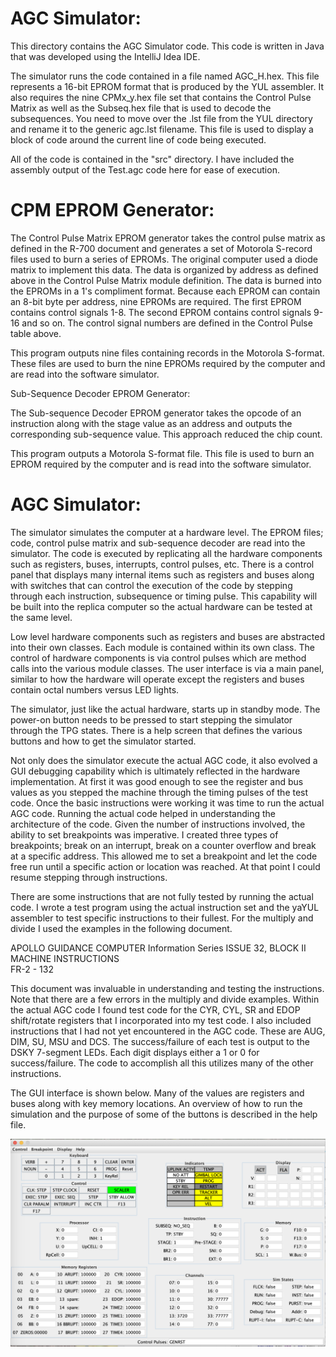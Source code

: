 # AGC Simulator:

This directory contains the AGC Simulator code.  This code is written in Java that was developed using the IntelliJ Idea IDE.

The simulator runs the code contained in a file named AGC_H.hex.  This file represents a 16-bit EPROM format that is 
produced by the YUL assembler.  It also requires the nine CPMx_y.hex file set that contains the Control Pulse Matrix
as well as the Subseq.hex file that is used to decode the subsequences.  You need to move over the .lst file from
the YUL directory and rename it to the generic agc.lst filename.  This file is used to display a block of code
around the current line of code being executed.  

All of the code is contained in the "src" directory.  I have included the assembly output of the Test.agc code here
for ease of execution.

# CPM EPROM Generator:

The Control Pulse Matrix EPROM generator takes the control pulse matrix as defined in the R-700 document and generates a set of Motorola S-record files used to burn a series of EPROMs.  The original computer used a diode matrix to implement this data.  The data is organized by address as defined above in the Control Pulse Matrix module definition.  The data is burned into the EPROMs in a 1's compliment format.   Because each EPROM can contain an 8-bit byte per address, nine EPROMs are required.  The first EPROM contains control signals 1-8.  The second EPROM contains control signals 9-16 and so on.  The control signal numbers are defined in the Control Pulse table above.  

This program outputs nine files containing records in the Motorola S-format. These files are used to burn the nine EPROMs required by the computer and are read into the software simulator.  

Sub-Sequence Decoder EPROM Generator:

The Sub-sequence Decoder EPROM generator takes the opcode of an instruction along with the stage value as an address and outputs the corresponding sub-sequence value.  This approach reduced the chip count. 

This program outputs a Motorola S-format file. This file is used to burn an EPROM required by the computer and is read into the software simulator.  

# AGC Simulator:

The simulator simulates the computer at a hardware level.  The EPROM files; code, control pulse matrix and sub-sequence decoder are read into the simulator.  The code is executed by replicating all the hardware components such as registers, buses, interrupts, control pulses, etc.  There is a control panel that displays many internal items such as registers and buses along with switches that can control the execution of the code by stepping through each instruction, subsequence or timing pulse.  This capability will be built into the replica computer so the actual hardware can be tested at the same level. 

Low level hardware components such as registers and buses are abstracted into their own classes.  Each module is contained within its own class.  The control of hardware components is via control pulses which are method calls into the various module classes.  The user interface is via a main panel, similar to how the hardware will operate except the registers and buses contain octal numbers versus LED lights.  

The simulator, just like the actual hardware, starts up in standby mode.  The power-on button needs to be pressed to start stepping the simulator through the TPG states.  There is a help screen that defines the various buttons and how to get the simulator started.  

Not only does the simulator execute the actual AGC code, it also evolved a GUI debugging capability which is ultimately reflected in the hardware implementation.  At first it was good enough to see the register and bus values as you stepped the machine through the timing pulses of the test code.  Once the basic instructions were working it was time to run the actual AGC code.  Running the actual code helped in understanding the architecture of the code.  Given the number of instructions involved, the ability to set breakpoints was imperative.  I created three types of breakpoints; break on an interrupt, break on a counter overflow and break at a specific address.  This allowed me to set a breakpoint and let the code free run until a specific action or location was reached.  At that point I could resume stepping through instructions.  

There are some instructions that are not fully tested by running the actual code.  I wrote a test program using the actual instruction set and the yaYUL assembler to test specific instructions to their fullest.  For the multiply and divide I used the examples in the following document.

APOLLO GUIDANCE COMPUTER Information Series ISSUE 32, 
BLOCK II MACHINE INSTRUCTIONS  
FR-2 - 132    

This document was invaluable in understanding and testing the instructions.  Note that there are a few errors in the multiply and divide examples.  Within the actual AGC code I found test code for the CYR, CYL, SR and EDOP shift/rotate registers that I incorporated into my test code.  I also included instructions that I had not yet encountered in the AGC code.  These are AUG, DIM, SU, MSU and DCS.   The success/failure of each test is output to the DSKY 7-segment LEDs.  Each digit displays either a 1 or 0 for success/failure.  The code to accomplish all this utilizes many of the other instructions.   

The GUI interface is shown below.  Many of the values are registers and buses along with key memory locations.  An overview of how to run the simulation and the purpose of some of the buttons is described in the help file.

![GUI](SimulatorGUI.png)
